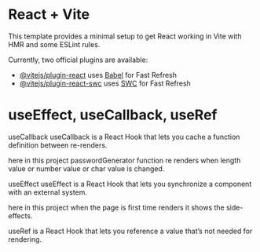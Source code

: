 # React + Vite

This template provides a minimal setup to get React working in Vite with HMR and some ESLint rules.

Currently, two official plugins are available:

- [@vitejs/plugin-react](https://github.com/vitejs/vite-plugin-react/blob/main/packages/plugin-react/README.md) uses [Babel](https://babeljs.io/) for Fast Refresh
- [@vitejs/plugin-react-swc](https://github.com/vitejs/vite-plugin-react-swc) uses [SWC](https://swc.rs/) for Fast Refresh

# useEffect, useCallback, useRef

useCallback
useCallback is a React Hook that lets you cache a function definition between re-renders.

here in this project passwordGenerator function re renders when length value or number value or char value is changed.

useEffect
useEffect is a React Hook that lets you synchronize a component with an external system.

here in this project when the page is first time renders it shows the side-effects.

useRef is a React Hook that lets you reference a value that’s not needed for rendering.
